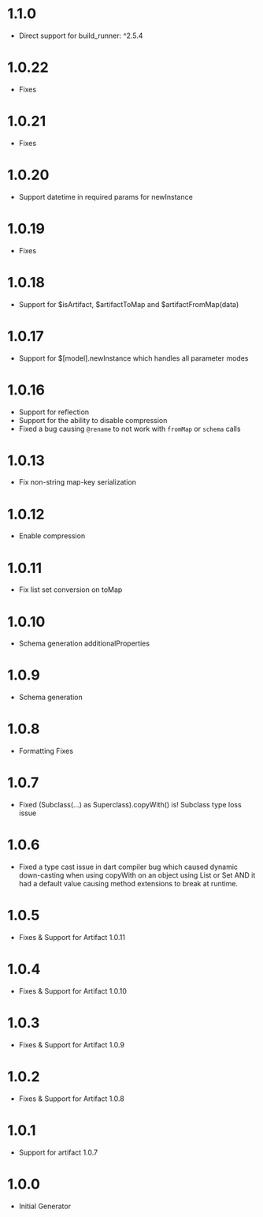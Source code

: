 # 1.1.0
* Direct support for build_runner: ^2.5.4

# 1.0.22
* Fixes

# 1.0.21
* Fixes

# 1.0.20
* Support datetime in required params for newInstance

# 1.0.19
* Fixes

# 1.0.18
* Support for $isArtifact, $artifactToMap and $artifactFromMap<T>(data)

# 1.0.17
* Support for $[model].newInstance which handles all parameter modes

# 1.0.16
* Support for reflection
* Support for the ability to disable compression
* Fixed a bug causing `@rename` to not work with `fromMap` or `schema` calls

# 1.0.13
* Fix non-string map-key serialization

# 1.0.12
* Enable compression

# 1.0.11
* Fix list set conversion on toMap

# 1.0.10
* Schema generation additionalProperties

# 1.0.9
* Schema generation

# 1.0.8
* Formatting Fixes

# 1.0.7
* Fixed (Subclass(...) as Superclass).copyWith() is! Subclass type loss issue

# 1.0.6
* Fixed a type cast issue in dart compiler bug which caused dynamic down-casting when using copyWith on an object using List or Set AND it had a default value causing method extensions to break at runtime. 

# 1.0.5
* Fixes & Support for Artifact 1.0.11

# 1.0.4
* Fixes & Support for Artifact 1.0.10

# 1.0.3
* Fixes & Support for Artifact 1.0.9

# 1.0.2
* Fixes & Support for Artifact 1.0.8

# 1.0.1
* Support for artifact 1.0.7

# 1.0.0
* Initial Generator
 